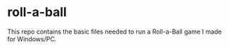 # roll-a-ball
This repo contains the basic files needed to run a Roll-a-Ball game I made for Windows/PC.
